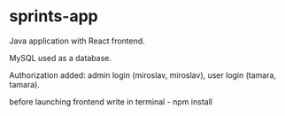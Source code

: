 # sprints-app
Java application with React frontend. 

MySQL used as a database. 

Authorization added: admin login (miroslav, miroslav), user login (tamara, tamara).

before launching frontend write in terminal - npm install 
